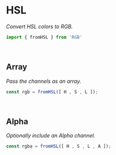 
# HSL

*Convert HSL colors to RGB.*

```JavaScript
import { fromHSL } from 'RGB'
```

<br>

## Array

*Pass the channels as an array.*

```JavaScript
const rgb = fromHSL([ H , S , L ]);
```

<br>

## Alpha

*Optionally include an Alpha channel.*

```JavaScript
const rgba = fromHSL([ H , S , L , A ]);
```

<br>
